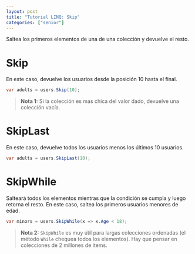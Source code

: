 ```yaml
---
layout: post
title: "Tutorial LINQ: Skip"
categories: ["senior"]
---
```


Saltea los primeros elementos de <!--more-->una de una colección y devuelve el resto.

# Skip
En este caso, devuelve los usuarios desde la posición 10 hasta el final.

```csharp
var adults = users.Skip(10);
```
> **Nota 1:** Si la colección es mas chica del valor dado, devuelve una colección vacía.

# SkipLast
En este caso, devuelve todos los usuarios menos los últimos 10 usuarios.

```csharp
var adults = users.SkipLast(10);
```

# SkipWhile
Salteará todos los elementos mientras que la condición se cumpla y luego retorna el resto.
En este caso, saltea los primeros usuarios menores de edad.

```csharp
var minors = users.SkipWhile(x => x.Age < 18);
```
> **Nota 2:** `SkipWhile` es muy útil para largas colecciones ordenadas (el método `While` chequea todos los elementos). Hay que pensar en colecciones de 2 millones de items.
